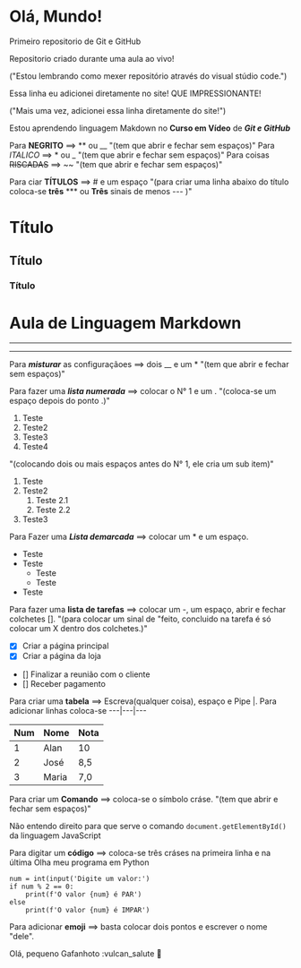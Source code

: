 # Olá, Mundo!
 Primeiro repositorio de Git e GitHub

 Repositorio criado durante uma aula ao vivo!

 ("Estou lembrando como mexer repositório através do visual stúdio code.")
 
 Essa linha eu adicionei diretamente no site! QUE IMPRESSIONANTE!
 
 ("Mais uma vez, adicionei essa linha diretamente do site!")

Estou aprendendo linguagem Makdown no **Curso em Vídeo** de __*Git e GitHub*__

Para **NEGRITO** ==> ** ou __  "(tem que abrir e fechar sem espaços)"
Para *ITALICO* ==> * ou _  "(tem que abrir e fechar sem espaços)"
Para coisas ~~RISCADAS~~ ==> ~~  "(tem que abrir e fechar sem espaços)"

Para ciar __TÍTULOS__ ==> # e um espaço "(para criar uma linha abaixo do título coloca-se **três** *** ou __Três__ sinais de menos --- )"
# Título
## Título
### Título

# Aula de Linguagem Markdown
***
---

Para __*misturar*__ as configuraçãoes ==> dois __ e um * "(tem que abrir e fechar sem espaços)"

Para fazer uma __*lista numerada*__ ==> colocar o N° 1 e um . "(coloca-se um espaço depois do ponto .)"

1. Teste
9. Teste2
5. Teste3
0. Teste4

"(colocando dois ou mais espaços antes do N° 1, ele cria um sub item)"

1. Teste 
4. Teste2
   1. Teste 2.1
   1. Teste 2.2
9. Teste3

Para Fazer uma __*Lista demarcada*__ ==> colocar um * e um espaço. 

* Teste
* Teste 
  * Teste
  * Teste
* Teste

Para fazer uma **lista de tarefas** ==> colocar um -, um espaço, abrir e fechar colchetes []. "(para colocar um sinal de "feito, concluido na tarefa é só colocar um X dentro dos colchetes.)" 

- [x] Criar a página principal
- [x] Criar a página da loja 
- [] Finalizar a reunião com o cliente
- [] Receber pagamento

Para criar uma __tabela__ ==> Escreva(qualquer coisa), espaço e Pipe |. Para adicionar linhas coloca-se ---|---|---

Num | Nome | Nota
---|---|---
1 | Alan | 10 
2 | José | 8,5
3 | Maria | 7,0

Para criar um **Comando** ==> coloca-se o símbolo cráse. "(tem que abrir e fechar sem espaços)"

Não entendo direito para que serve o comando `document.getElementById()` da linguagem JavaScript

Para digitar um **código** ==> coloca-se três cráses na primeira linha e na última
Olha meu programa em Python
```
num = int(input('Digite um valor:')
if num % 2 == 0:
    print(f'O valor {num} é PAR')
else
    print(f'O valor {num} é IMPAR')
```

Para adicionar **emoji** ==> basta colocar dois pontos e escrever o nome "dele".

Olá, pequeno Gafanhoto :vulcan_salute 🖖






























